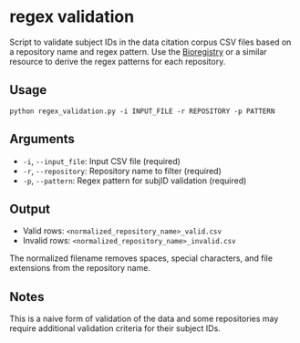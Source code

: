 # regex validation

Script to validate subject IDs in the data citation corpus CSV files based on a repository name and regex pattern. Use the [Bioregistry](https://bioregistry.io) or a similar resource to derive the regex patterns for each repository.

## Usage

```
python regex_validation.py -i INPUT_FILE -r REPOSITORY -p PATTERN
```

## Arguments

- `-i`, `--input_file`: Input CSV file (required)
- `-r`, `--repository`: Repository name to filter (required)
- `-p`, `--pattern`: Regex pattern for subjID validation (required)


## Output

- Valid rows: `<normalized_repository_name>_valid.csv`
- Invalid rows: `<normalized_repository_name>_invalid.csv`

The normalized filename removes spaces, special characters, and file extensions from the repository name.

## Notes

This is a naive form of validation of the data and some repositories may require additional validation criteria for their subject IDs.